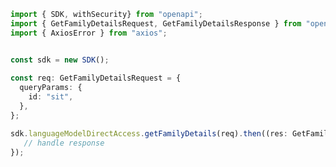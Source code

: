 <!-- Start SDK Example Usage -->
```typescript
import { SDK, withSecurity} from "openapi";
import { GetFamilyDetailsRequest, GetFamilyDetailsResponse } from "openapi/src/sdk/models/operations";
import { AxiosError } from "axios";


const sdk = new SDK();
    
const req: GetFamilyDetailsRequest = {
  queryParams: {
    id: "sit",
  },
};

sdk.languageModelDirectAccess.getFamilyDetails(req).then((res: GetFamilyDetailsResponse | AxiosError) => {
   // handle response
});
```
<!-- End SDK Example Usage -->
